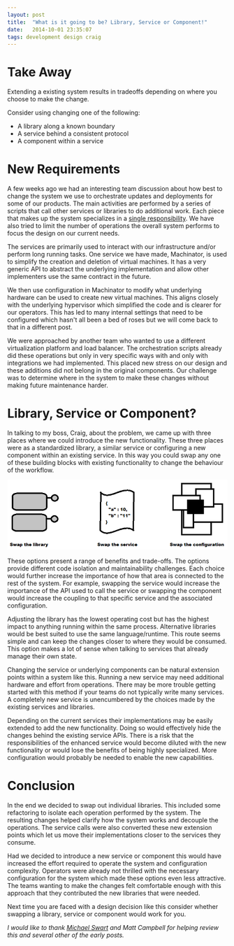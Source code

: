 ```yaml
---
layout: post
title:  "What is it going to be? Library, Service or Component!"
date:   2014-10-01 23:35:07
tags: development design craig
---
```


Take Away
=======================================

Extending a existing system results in tradeoffs depending on where you choose
to make the change.

Consider using changing one of the following:

* A library along a known boundary
* A service behind a consistent protocol
* A component within a service

New Requirements
=======================================

A few weeks ago we had an interesting team discussion about how best to
change the system we use to orchestrate updates and deployments for
some of our products. The main activities are performed by a series of scripts
that call other services or libraries to do additional work. Each piece
that makes up the system specializes in a [single responsibility][srp].
We have also tried to limit the number of operations the overall
system performs to focus the design on our current needs.

The services are primarily used to interact with our infrastructure and/or
perform long running tasks. One service we have made,
Machinator, is used to simplify the creation and deletion of virtual machines.
It has a very generic API to abstract the underlying implementation and
allow other implementers use the same contract in the future.

We then use configuration in Machinator to modify what underlying hardware can
be used to create new virtual machines. This aligns closely with the underlying
hypervisor which simplified the code and is clearer for our operators. This has
led to many internal settings that need to be configured which hasn't all been
a bed of roses but we will come back to that in a different post.

We were approached by another team who wanted to use a different virtualization
platform and load balancer. The orchestration scripts already did these
operations but only in very specific ways with and only with integrations we
had implemented. This placed new stress on our design and these additions did
not belong in the original components. Our challenge was to determine where in
the system to make these changes without making future maintenance harder.

Library, Service or Component?
=======================================

In talking to my boss, Craig, about the problem, we came up with three places
where we could introduce the new functionality. These three places were as a
standardized library, a similar service or configuring a new component within
an existing service. In this way you could swap any one of these building
blocks with existing functionality to change the behaviour of the workflow.

<p class="center-image">
	<img
		title="Yes, this image was made using paint."
		alt="The three places to make the change, i.e. library, service or component"
		src="/images/posts/LibraryServiceOrComponent.png" />
</p>

These options present a range of benefits and trade-offs. The options provide
different code isolation and maintainability challenges. Each choice would
further increase the importance of how that area is connected to the rest of
the system. For example, swapping the service would increase the importance
of the API used to call the service or swapping the component would increase
the coupling to that specific service and the associated configuration.

Adjusting the library has the lowest operating cost but has the highest
impact to anything running within the same process. Alternative libraries
would be best suited to use the same language/runtime. This route seems simple
and can keep the changes closer to where they would be consumed. This option
makes a lot of sense when talking to services that already manage their
own state.

Changing the service or underlying components can be natural extension points
within a system like this. Running a new service may need additional hardware
and effort from operations. There may be more trouble getting started with this
method if your teams do not typically write many services. A completely new
service is unencumbered by the choices made by the existing services and
libraries.

Depending on the current services their implementations may be easily extended
to add the new functionality. Doing so would effectively hide the changes
behind the existing service APIs. There is a risk that the responsibilities of
the enhanced service would become diluted with the new functionality or would
lose the benefits of being highly specialized. More configuration would
probably be needed to enable the new capabilities.

Conclusion
=======================================

In the end we decided to swap out individual libraries. This included some
refactoring to isolate each operation performed by the system. The resulting
changes helped clarify how the system works and decouple the operations. The
service calls were also converted these new extension points which let us
move their implementations closer to the services they consume.

Had we decided to introduce a new service or component this would have
increased the effort required to operate the system and configuration
complexity. Operators were already not thrilled with the necessary
configuration for the system which made these options even less attractive.
The teams wanting to make the changes felt comfortable enough with this
approach that they contributed the new libraries that were needed.

Next time you are faced with a design decision like this consider whether
swapping a library, service or component would work for you.

*I would like to thank [Michael Swart][swart] and Matt Campbell for helping
review this and several other of the early posts.*

[srp]: http://en.wikipedia.org/wiki/Single_responsibility_principle "A SOLID start"
[swart]: http://michaeljswart.com
